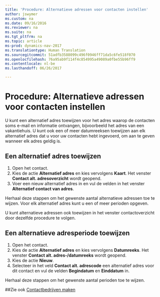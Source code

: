 ```yaml
---
title: 'Procedure: Alternatieve adressen voor contacten instellen'
author: jswymer
ms.custom: na
ms.date: 09/16/2016
ms.reviewer: na
ms.suite: na
ms.tgt_pltfrm: na
ms.topic: article
ms-prod: dynamics-nav-2017
ms.translationtype: Human Translation
ms.sourcegitcommit: 51adfb3588099c496f0946ff71da5c6fe518f070
ms.openlocfilehash: 76a95ab9f114f4c854995a49089a0fbe55b96ff9
ms.contentlocale: nl-be
ms.lasthandoff: 06/26/2017

---
```

# <a name="how-to-set-up-alternative-addresses-for-contacts"></a>Procedure: Alternatieve adressen voor contacten instellen
U kunt een alternatief adres toewijzen voor het adres waarop de contacten soms e-mail en informatie ontvangen, bijvoorbeeld het adres van een vakantiehuis. U kunt ook een of meer datumreeksen toewijzen aan elk alternatief adres dat u voor uw contacten hebt ingevoerd, om aan te geven wanneer elk adres geldig is.

## <a name="to-assign-an-alternative-address"></a>Een alternatief adres toewijzen
1. Open het contact.
2. Kies de actie **Alternatief adres** en kies vervolgens **Kaart**. Het venster **Contact alt. adresoverzicht** wordt geopend.
3. Voer een nieuw alternatief adres in en vul de velden in het venster **Alternatief contact van adres**.

Herhaal deze stappen om het gewenste aantal alternatieve adressen toe te wijzen. Voor elk alternatief adres kunt u een of meer perioden opgeven.

U kunt alternatieve adressen ook toewijzen in het venster contactoverzicht door dezelfde procedure te volgen.

## <a name="to-assign-an-alternative-address-date-range"></a>Een alternatieve adresperiode toewijzen
1. Open het contact.
2. Kies de actie **Alternatief adres** en kies vervolgens **Datumreeks**. Het venster **Contact alt. adres-/datumreeks** wordt geopend.
3. Kies de actie **Nieuw**.
4. Selecteer in het veld **Contact alt. adrescode** een alternatief adres voor dit contact en vul de velden **Begindatum** en **Einddatum** in.

Herhaal deze stappen om het gewenste aantal perioden toe te wijzen.

##<a name="see-also"></a>Zie ook
[Contactbedrijven maken](marketing-create-contact-companies.md)

